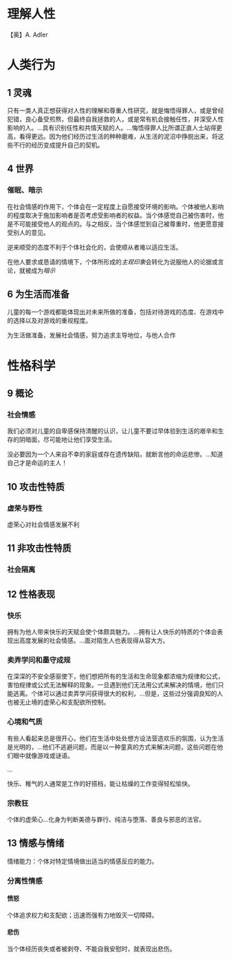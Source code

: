 # 理解人性

【奥】A. Adler

# 人类行为

## 1 灵魂

只有一类人真正想获得对人性的理解和尊重人性研究，就是悔悟得罪人，或是曾经犯错，良心备受煎熬，但最终自我拯救的人，或是常有机会接触任性，并深受人性影响的人。...具有识别任性和共情天赋的人。...悔悟得罪人比所谓正直人士站得更高，看得更远。因为他们经历过生活的种种磨难，从生活的泥沼中挣脱出来，将这些不行的经历变成提升自己的契机。



## 4 世界

### 催眠、暗示

在社会情感的作用下，个体会在一定程度上自愿接受环境的影响。个体被他人影响的程度取决于施加影响者是否考虑受影响者的权益。当个体感觉自己被伤害时，他是不可能接受他人的观点的。与之相反，当个体感觉到自己被尊重时，他更愿意接受别人的意见。



逆来顺受的态度不利于个体社会化的，会使顺从者难以适应生活。



在他人要求或恳请的情境下，个体所形成的*主观印象*会转化为说服他人的论据或言论，就被成为*暗示*



## 6 为生活而准备

儿童的每一个游戏都能体现出对未来所做的准备，包括对待游戏的态度、在游戏中的选择以及对游戏的重视程度。



为生活做准备，发展社会情感，努力追求主导地位，与他人合作



# 性格科学

## 9 概论



### 社会情感

我们必须对儿童的自卑感保持清醒的认识，让儿童不要过早体验到生活的艰辛和生存的阴暗面，尽可能地让他们享受生活。



没必要因为一个人来自不幸的家庭或存在遗传缺陷，就断言他的命运悲惨。...知道自己才是命运的主人！



## 10 攻击性特质

### 虚荣与野性

虚荣心对社会情感发展不利



## 11 非攻击性特质

### 社会隔离





## 12 性格表现

### 快乐

拥有为他人带来快乐的天赋会使个体颇具魅力。...拥有让人快乐的特质的个体会表现出高度发展的社会情感。...面对陌生人也表现得从容大方。

### 卖弄学问和墨守成规

在深深的不安全感驱使下，他们想把所有的生活和生命现象都浓缩为规律和公式，害怕规律或公式无法解释的现象。一旦遇到他们无法用公式来解决的情境，他们只能逃离。个体可以通过卖弄学问获得很大的权利，...但是，这些过分强调良知的人也被无止境的虚荣心和支配欲所控制。

### 心境和气质

有些人看起来总是很开心，他们在生活中处处想方设法营造欢乐的氛围，认为生活是光明的，...他们不逃避问题，而是以一种童真的方式来解决问题，这些问题在他们眼中就像游戏或谜语。

...

快乐、稚气的人通常是工作的好搭档，能让枯燥的工作变得轻松愉快。



### 宗教狂

个体的虚荣心...化身为判断美德与罪行、纯洁与堕落、善良与邪恶的法官。



##  13 情感与情绪

情绪能力：个体对特定情境做出适当的情感反应的能力。

### 分离性情感

#### 愤怒

个体追求权力和支配欲；迅速而强有力地毁灭一切障碍。

#### 悲伤

当个体经历丧失或者被剥夺、不能自我安慰时，就表现出悲伤。
